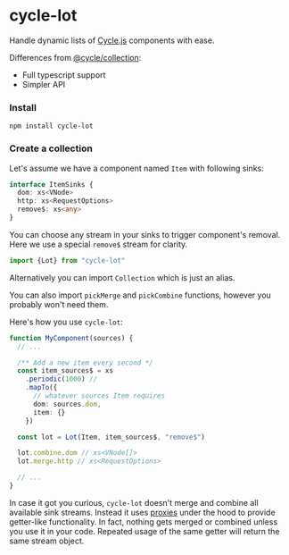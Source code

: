 # cycle-lot

Handle dynamic lists of [Cycle.js](https://github.com/cyclejs/cyclejs) components with ease.

Differences from [@cycle/collection](https://github.com/cyclejs/collection):

- Full typescript support
- Simpler API

### Install

`npm install cycle-lot`

### Create a collection

Let's assume we have a component named `Item` with following sinks:

```typescript
interface ItemSinks {
  dom: xs<VNode>
  http: xs<RequestOptions>
  remove$: xs<any>
}
```

You can choose any stream in your sinks to trigger component's removal. Here we use a special `remove$` stream for clarity.

```typescript
import {Lot} from "cycle-lot"
```

Alternatively you can import `Collection` which is just an alias.

You can also import `pickMerge` and `pickCombine` functions, however you probably won't need them.

Here's how you use `cycle-lot`:

```typescript
function MyComponent(sources) {
  // ...

  /** Add a new item every second */
  const item_sources$ = xs
    .periodic(1000) //
    .mapTo({
      // whatever sources Item requires
      dom: sources.dom,
      item: {}
    })

  const lot = Lot(Item, item_sources$, "remove$")

  lot.combine.dom // xs<VNode[]>
  lot.merge.http // xs<RequestOptions>

  // ...
}
```

In case it got you curious, `cycle-lot` doesn't merge and combine all available sink streams. Instead it uses [proxies](https://developer.mozilla.org/en-US/docs/Web/JavaScript/Reference/Global_Objects/Proxy) under the hood to provide getter-like functionality. In fact, nothing gets merged or combined unless you use it in your code. Repeated usage of the same getter will return the same stream object.
